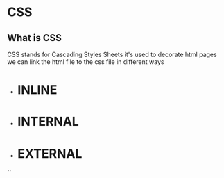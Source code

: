 # CSS
## What is CSS
CSS stands for Cascading Styles Sheets it's used to decorate html pages
we can link the html file to the css file in different ways
+ # INLINE 
+ # INTERNAL
+ # EXTERNAL
``
